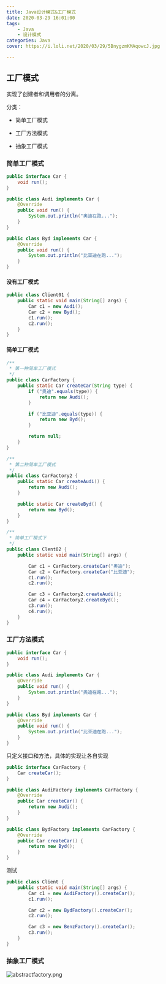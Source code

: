```yaml
---
title: Java设计模式&工厂模式
date: 2020-03-29 16:01:00
tags: 
	- Java
	- 设计模式
categories: Java
cover: https://i.loli.net/2020/03/29/5BnygzmKMAqowcJ.jpg

---
```


## 工厂模式

实现了创建者和调用者的分离。

分类：

* 简单工厂模式

* 工厂方法模式

* 抽象工厂模式

  

### 简单工厂模式

```java
public interface Car {
    void run();
}
```

```java
public class Audi implements Car {
    @Override
    public void run() {
        System.out.println("奥迪在跑...");
    }
}
```

```java
public class Byd implements Car {
    @Override
    public void run() {
        System.out.println("比亚迪在跑...");
    }
}
```



#### 没有工厂模式

```java
public class Client01 {
    public static void main(String[] args) {
        Car c1 = new Audi();
        Car c2 = new Byd();
        c1.run();
        c2.run();
    }
}
```

#### 简单工厂模式

```java
/**
 * 第一种简单工厂模式
 */
public class CarFactory {
    public static Car createCar(String type) {
        if ("奥迪".equals(type)) {
            return new Audi();
        }

        if ("比亚迪".equals(type)) {
            return new Byd();
        }

        return null;
    }
}
```

```java
/**
 * 第二种简单工厂模式
 */
public class CarFactory2 {
    public static Car createAudi() {
        return new Audi();
    }

    public static Car createByd() {
        return new Byd();
    }
}
```



```java
/**
 * 简单工厂模式下
 */
public class Clent02 {
    public static void main(String[] args) {

        Car c1 = CarFactory.createCar("奥迪");
        Car c2 = CarFactory.createCar("比亚迪");
        c1.run();
        c2.run();

        Car c3 = CarFactory2.createAudi();
        Car c4 = CarFactory2.createByd();
        c3.run();
        c4.run();
    }
}
```



### 工厂方法模式

```java
public interface Car {
    void run();
}
```

```java
public class Audi implements Car {
    @Override
    public void run() {
        System.out.println("奥迪在跑...");
    }
}
```

```java
public class Byd implements Car {
    @Override
    public void run() {
        System.out.println("比亚迪在跑...");
    }
}
```



只定义接口和方法，具体的实现让各自实现

```java
public interface CarFactory {
    Car createCar();
}
```

```java
public class AudiFactory implements CarFactory {
    @Override
    public Car createCar() {
        return new Audi();
    }
}
```

```java
public class BydFactory implements CarFactory {
    @Override
    public Car createCar() {
        return new Byd();
    }
}
```



测试

```java
public class Client {
    public static void main(String[] args) {
        Car c1 = new AudiFactory().createCar();
        c1.run();

        Car c2 = new BydFactory().createCar();
        c2.run();

        Car c3 = new BenzFactory().createCar();
        c3.run();
    }
}
```



### 抽象工厂模式

![abstractfactory.png](https://i.loli.net/2020/03/29/qy9CV5avcknX8ub.png)